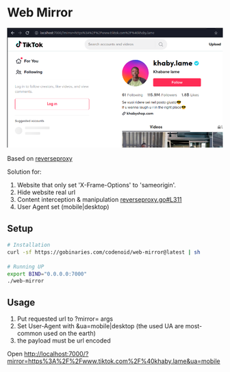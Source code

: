 # Web Mirror

![screenshot](screenshot.png)

Based on [reverseproxy](https://github.com/cssivision/reverseproxy)

Solution for:

1. Website that only set 'X-Frame-Options' to 'sameorigin'.
2. Hide website real url
3. Content interception & manipulation [reverseproxy.go#L311](https://github.com/codenoid/web-mirror/blob/master/reverseproxy.go#L311)
4. User Agent set (mobile|desktop)

## Setup

```sh
# Installation
curl -sf https://gobinaries.com/codenoid/web-mirror@latest | sh

# Running UP
export BIND="0.0.0.0:7000"
./web-mirror
```

## Usage

1. Put requested url to ?mirror= args
2. Set User-Agent with &ua=mobile|desktop (the used UA are most-common used on the earth)
3. the payload must be url encoded

Open [http://localhost:7000/?mirror=https%3A%2F%2Fwww.tiktok.com%2F%40khaby.lame&ua=mobile](http://localhost:7000/?mirror=https%3A%2F%2Fwww.tiktok.com%2F%40khaby.lame&ua=mobile)
